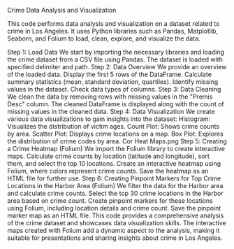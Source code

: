 Crime Data Analysis and Visualization

This code performs data analysis and visualization on a dataset related to crime in Los Angeles. It uses Python libraries such as Pandas, Matplotlib, Seaborn, and Folium to load, clean, explore, and visualize the data.

Step 1: Load Data
We start by importing the necessary libraries and loading the crime dataset from a CSV file using Pandas.
The dataset is loaded with specified delimiter and path.
Step 2: Data Overview
We provide an overview of the loaded data.
Display the first 5 rows of the DataFrame.
Calculate summary statistics (mean, standard deviation, quartiles).
Identify missing values in the dataset.
Check data types of columns.
Step 3: Data Cleaning
We clean the data by removing rows with missing values in the "Premis Desc" column.
The cleaned DataFrame is displayed along with the count of missing values in the cleaned data.
Step 4: Data Visualization
We create various data visualizations to gain insights into the dataset:
Histogram: Visualizes the distribution of victim ages.
Count Plot: Shows crime counts by area.
Scatter Plot: Displays crime locations on a map.
Box Plot: Explores the distribution of crime codes by area.
Cor Heat Maps.png
Step 5: Creating a Crime Heatmap (Folium)
We import the Folium library to create interactive maps.
Calculate crime counts by location (latitude and longitude), sort them, and select the top 10 locations.
Create an interactive heatmap using Folium, where colors represent crime counts.
Save the heatmap as an HTML file for further use.
Step 6: Creating Pinpoint Markers for Top Crime Locations in the Harbor Area (Folium)
We filter the data for the Harbor area and calculate crime counts.
Select the top 30 crime locations in the Harbor area based on crime count.
Create pinpoint markers for these locations using Folium, including location details and crime count.
Save the pinpoint marker map as an HTML file.
This code provides a comprehensive analysis of the crime dataset and showcases data visualization skills. The interactive maps created with Folium add a dynamic aspect to the analysis, making it suitable for presentations and sharing insights about crime in Los Angeles.
